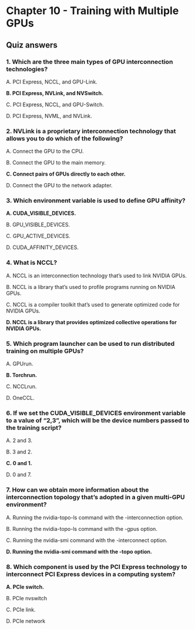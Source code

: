 # Chapter 10 - Training with Multiple GPUs

## Quiz answers

### 1. Which are the three main types of GPU interconnection technologies?

A. PCI Express, NCCL, and GPU-Link.

**B. PCI Express, NVLink, and NVSwitch.**

C. PCI Express, NCCL, and GPU-Switch.

D. PCI Express, NVML, and NVLink.

### 2. NVLink is a proprietary interconnection technology that allows you to do which of the following?

A. Connect the GPU to the CPU.

B. Connect the GPU to the main memory.

**C. Connect pairs of GPUs directly to each other.**

D. Connect the GPU to the network adapter.

### 3. Which environment variable is used to define GPU affinity?

**A. CUDA_VISIBLE_DEVICES.**

B. GPU_VISIBLE_DEVICES.

C. GPU_ACTIVE_DEVICES.

D. CUDA_AFFINITY_DEVICES.

### 4. What is NCCL?

A. NCCL is an interconnection technology that’s used to link NVIDIA GPUs.

B. NCCL is a library that’s used to profile programs running on NVIDIA GPUs.

C. NCCL is a compiler toolkit that’s used to generate optimized code for NVIDIA GPUs.

**D. NCCL is a library that provides optimized collective operations for NVIDIA GPUs.**

### 5. Which program launcher can be used to run distributed training on multiple GPUs?

A. GPUrun.

**B. Torchrun.**

C. NCCLrun.

D. OneCCL.

### 6. If we set the CUDA_VISIBLE_DEVICES environment variable to a value of “2,3”, which will be the device numbers passed to the training script?

A. 2 and 3.

B. 3 and 2.

**C. 0 and 1.**

D. 0 and 7.

### 7. How can we obtain more information about the interconnection topology that’s adopted in a given multi-GPU environment?

A. Running the nvidia-topo-ls command with the -interconnection option.

B. Running the nvidia-topo-ls command with the -gpus option.

C. Running the nvidia-smi command with the -interconnect option.

**D. Running the nvidia-smi command with the -topo option.**

### 8. Which component is used by the PCI Express technology to interconnect PCI Express devices in a computing system?

**A. PCIe switch.**

B. PCIe nvswitch

C. PCIe link.

D. PCIe network
